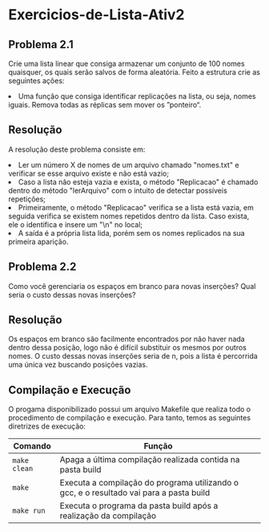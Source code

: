 # Exercicios-de-Lista-Ativ2

<h2>Problema 2.1</h2>

Crie uma lista linear que consiga armazenar um conjunto de 100 nomes quaisquer, os quais serão salvos de forma aleatória. Feito a estrutura crie as seguintes ações:
<li>Uma função que consiga identificar replicações na lista, ou seja, nomes iguais. Remova todas as réplicas sem mover os ”ponteiro“.

<h2>Resolução</h2>

A resolução deste problema consiste em:
<li>Ler um número X de nomes de um arquivo chamado "nomes.txt" e verificar se esse arquivo existe e não está vazio;</li>
<li>Caso a lista não esteja vazia e exista, o método "Replicacao" é chamado dentro do método "lerArquivo" com o intuito de detectar possíveis repetições;</li>
<li>Primeiramente, o método "Replicacao" verifica se a lista está vazia, em seguida verifica se existem nomes repetidos dentro da lista. Caso exista, ele o identifica e insere um "\n" no local;</li>
<li>A saída é a própria lista lida, porém sem os nomes replicados na sua primeira aparição.</li>

<h2>Problema 2.2</h2>

Como você gerenciaria os espaços em branco para novas inserções? Qual seria o custo dessas novas inserções?

<h2>Resolução</h2>

Os espaços em branco são facilmente encontrados por não haver nada dentro dessa posição, logo não é difícil substituir os mesmos por outros nomes. O custo dessas novas inserções seria de n, pois a lista é percorrida uma única vez buscando posições vazias.

<h2>Compilação e Execução</h2>

O progama disponibilizado possui um arquivo Makefile que realiza todo o procedimento de compilação e execução. Para tanto, temos as seguintes diretrizes de execução:


| Comando                |  Função                                                                                           |                     
| -----------------------| ------------------------------------------------------------------------------------------------- |
|  `make clean`          | Apaga a última compilação realizada contida na pasta build                                        |
|  `make`                | Executa a compilação do programa utilizando o gcc, e o resultado vai para a pasta build           |
|  `make run`            | Executa o programa da pasta build após a realização da compilação                                 |
